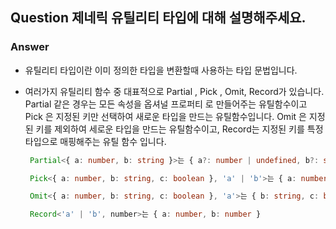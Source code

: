 ## Question 제네릭 유틸리티 타입에 대해 설명해주세요.

### Answer

- 유틸리티 타입이란 이미 정의한 타입을 변환할때 사용하는 타입 문법입니다.
- 여러가지 유틸리티 함수 중 대표적으로 Partial , Pick , Omit, Record가 있습니다.
  Partial 같은 경우는 모든 속성을 옵셔널 프로퍼티 로 만들어주는 유틸함수이고
  Pick 은 지정된 키만 선택하여 새로운 타입을 만드는 유틸함수입니다.
  Omit 은 지정된 키를 제외하여 세로운 타입을 만드는 유틸함수이고,
  Record는 지정된 키를 특정 타입으로 매핑해주는 유틸 함수 입니다.

  ```ts
   Partial<{ a: number, b: string }>는 { a?: number | undefined, b?: string | undefined }

   Pick<{ a: number, b: string, c: boolean }, 'a' | 'b'>는 { a: number, b: string }

   Omit<{ a: number, b: string, c: boolean }, 'a'>는 { b: string, c: boolean }

   Record<'a' | 'b', number>는 { a: number, b: number }
  ```
